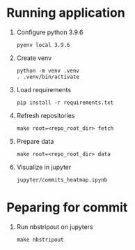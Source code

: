 # Running application

1. Configure python 3.9.6

   ```pyenv local 3.9.6```

2. Create venv

   ```
   python -m venv .venv
   . .venv/bin/activate
   ```

3. Load requirements

   ```pip install -r requirements.txt```

4. Refresh repositories

   ```make root=<repo_root_dir> fetch``` 

5. Prepare data

   ```make root=<repo_root_dir> data```

5. Visualize in jupyter

   ```jupyter/commits_heatmap.ipynb```

# Peparing for commit

1. Run nbstripout on jupyters

   ```make nbstripout```